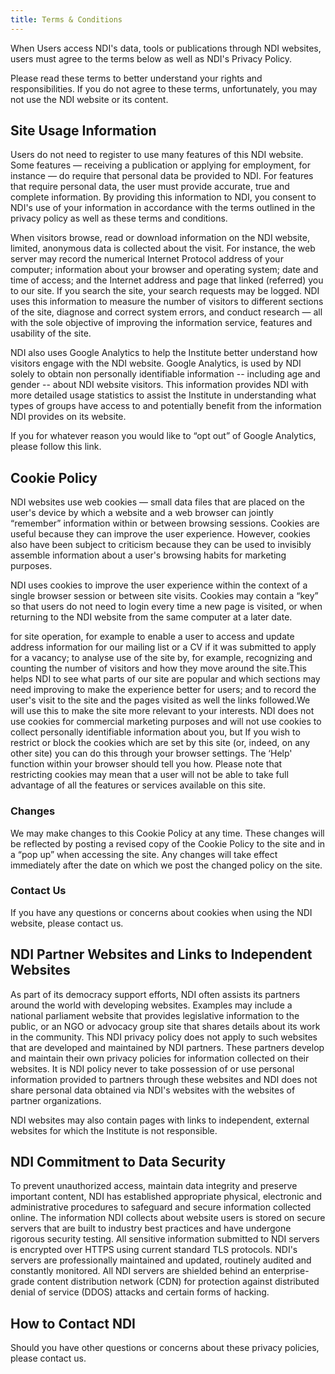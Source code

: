 ```yaml
---
title: Terms & Conditions
---
```


When Users access NDI's data, tools or publications through NDI websites, users must agree to the terms below as well as NDI's Privacy Policy.

Please read these terms to better understand your rights and responsibilities. If you do not agree to these terms, unfortunately, you may not use the NDI website or its content.

## Site Usage Information

Users do not need to register to use many features of this NDI website. Some features — receiving a publication or applying for employment, for instance — do require that personal data be provided to NDI. For features that require personal data, the user must provide accurate, true and complete information. By providing this information to NDI, you consent to NDI's use of your information in accordance with the terms outlined in the privacy policy as well as these terms and conditions.

When visitors browse, read or download information on the NDI website, limited, anonymous data is collected about the visit. For instance, the web server may record the numerical Internet Protocol address of your computer; information about your browser and operating system; date and time of access; and the Internet address and page that linked (referred) you to our site. If you search the site, your search requests may be logged. NDI uses this information to measure the number of visitors to different sections of the site, diagnose and correct system errors, and conduct research — all with the sole objective of improving the information service, features and usability of the site.

NDI also uses Google Analytics to help the Institute better understand how visitors engage with the NDI website. Google Analytics, is used by NDI solely to obtain non personally identifiable information -- including age and gender -- about NDI website visitors. This information provides NDI with more detailed usage statistics to assist the Institute in understanding what types of groups have access to and potentially benefit from the information NDI provides on its website.

If you for whatever reason you would like to “opt out” of Google Analytics, please follow this link.

## Cookie Policy

NDI websites use web cookies — small data files that are placed on the user's device by which a website and a web browser can jointly “remember” information within or between browsing sessions. Cookies are useful because they can improve the user experience. However, cookies also have been subject to criticism because they can be used to invisibly assemble information about a user's browsing habits for marketing purposes.

NDI uses cookies to improve the user experience within the context of a single browser session or between site visits. Cookies may contain a “key” so that users do not need to login every time a new page is visited, or when returning to the NDI website from the same computer at a later date.

for site operation, for example to enable a user to access and update address information for our mailing list or a CV if it was submitted to apply for a vacancy;
to analyse use of the site by, for example, recognizing and counting the number of visitors and how they move around the site.This helps NDI to see what parts of our site are popular and which sections may need improving to make the experience better for users; and
to record the user's visit to the site and the pages visited as well the links followed.We will use this to make the site more relevant to your interests.
NDI does not use cookies for commercial marketing purposes and will not use cookies to collect personally identifiable information about you, but If you wish to restrict or block the cookies which are set by this site (or, indeed, on any other site) you can do this through your browser settings. The ‘Help' function within your browser should tell you how. Please note that restricting cookies may mean that a user will not be able to take full advantage of all the features or services available on this site.

### Changes

We may make changes to this Cookie Policy at any time. These changes will be reflected by posting a revised copy of the Cookie Policy to the site and in a “pop up” when accessing the site. Any changes will take effect immediately after the date on which we post the changed policy on the site.

### Contact Us

If you have any questions or concerns about cookies when using the NDI website, please contact us.

## NDI Partner Websites and Links to Independent Websites

As part of its democracy support efforts, NDI often assists its partners around the world with developing websites. Examples may include a national parliament website that provides legislative information to the public, or an NGO or advocacy group site that shares details about its work in the community. This NDI privacy policy does not apply to such websites that are developed and maintained by NDI partners. These partners develop and maintain their own privacy policies for information collected on their websites. It is NDI policy never to take possession of or use personal information provided to partners through these websites and NDI does not share personal data obtained via NDI's websites with the websites of partner organizations.

NDI websites may also contain pages with links to independent, external websites for which the Institute is not responsible.

## NDI Commitment to Data Security

To prevent unauthorized access, maintain data integrity and preserve important content, NDI has established appropriate physical, electronic and administrative procedures to safeguard and secure information collected online. The information NDI collects about website users is stored on secure servers that are built to industry best practices and have undergone rigorous security testing. All sensitive information submitted to NDI servers is encrypted over HTTPS using current standard TLS protocols. NDI's servers are professionally maintained and updated, routinely audited and constantly monitored. All NDI servers are shielded behind an enterprise-grade content distribution network (CDN) for protection against distributed denial of service (DDOS) attacks and certain forms of hacking.

## How to Contact NDI

Should you have other questions or concerns about these privacy policies, please contact us.
